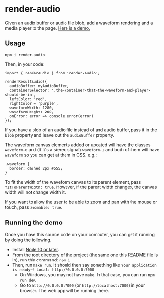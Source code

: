 # render-audio

Given an audio buffer or audio file blob, add a waveform rendering and a media player to the page. [Here is a demo.](https://jimkang.com/render-audio)

## Usage

    npm i render-audio

Then, in your code:

    import { renderAudio } from 'render-audio';

    renderResultAudio({
      audioBuffer: myAudioBuffer,
      containerSelector: '.the-container-that-the-waveform-and-player-should-be-in',
      leftColor: 'red',
      rightColor = 'purple',
      waveformWidth: 1280,
      waveformHeight: 200,
      onError: error => console.error(error)
    });

If you have a blob of an audio file instead of and audio buffer, pass it in the `blob` property and leave out the `audioBuffer` property.

The waveform canvas elements added or updated will have the classes `waveform-0` and (if it's a stereo signal) `waveform-1` and both of them will have `waveform` so you can get at them in CSS. e.g.:

    .waveform {
      border: dashed 2px #555;
    }

To fit the width of the waveform canvas to its parent element, pass `fitToParentWidth: true`. However, if the parent width changes, the canvas width will not change width it.

If you want to allow the user to be able to zoom and pan with the mouse or touch, pass `zoomable: true`.

## Running the demo

Once you have this source code on your computer, you can get it running by doing the following.

- Install [Node 10 or later](https://nodejs.org/).
- From the root directory of the project (the same one this README file is in), run this command: `npm i`
- Then, run `make run`. It should then say something like `Your application is ready~! Local: http://0.0.0.0:7000`
  - On Windows, you may not have `make`. In that case, you can run `npm run dev`.
  - Go to `http://0.0.0.0:7000` (or `http://localhost:7000`) in your browser. The web app will be running there.
